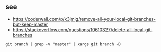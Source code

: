 ## see
- https://coderwall.com/p/x3jmig/remove-all-your-local-git-branches-but-keep-master
- https://stackoverflow.com/questions/10610327/delete-all-local-git-branches

```shell
git branch | grep -v "master" | xargs git branch -D 


```
